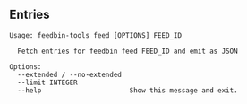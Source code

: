 ## Entries
<!-- [[[cog
import cog
from feedbin_tools import cli
from click.testing import CliRunner
runner = CliRunner()
result = runner.invoke(cli.cli, ["feed", "--help"])
help = result.output.replace("Usage: cli", "Usage: feedbin-tools")
cog.out(
    "```\n{}\n```".format(help)
)
]]] -->
```
Usage: feedbin-tools feed [OPTIONS] FEED_ID

  Fetch entries for feedbin feed FEED_ID and emit as JSON

Options:
  --extended / --no-extended
  --limit INTEGER
  --help                      Show this message and exit.

```
<!-- [[[end]]] -->
